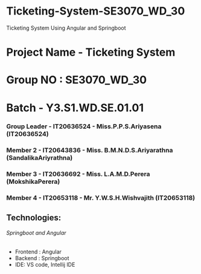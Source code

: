 # Ticketing-System-SE3070_WD_30
 Ticketing System Using Angular and Springboot
 
# Project Name - Ticketing System
# Group NO : SE3070_WD_30
# Batch - Y3.S1.WD.SE.01.01
### Group Leader - IT20636524 - Miss.P.P.S.Ariyasena (IT20636524)
### Member 2 - IT20643836 - Miss. B.M.N.D.S.Ariyarathna (SandalikaAriyrathna)
### Member 3 - IT20636692 - Miss. L.A.M.D.Perera (MokshikaPerera)
### Member 4 - IT20653118 - Mr. Y.W.S.H.Wishvajith (IT20653118)

## Technologies:
###### Springboot and Angular
- Frontend : Angular
- Backend : Springboot
- IDE: VS code, Intellij IDE
